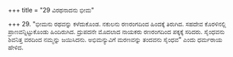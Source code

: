+++
title = "29 ವಿರಥನಾದನು ಭೀಮ"

+++
29. "ಭೀಮನು ರಥವನ್ನು ಕಳೆದುಕೊಂಡ. ನಕುಲನು ರಣರಂಗದಿಂದ ಹಿಂದಕ್ಕೆ ತಿರುಗಿದ. ಸಹದೇವ ಕೊರಳಿನಲ್ಲಿ ಪ್ರಾಣವನ್ನಿಟ್ಟುಕೊಂಡು ಹಿಂದಿರುಗಿದ. ದ್ರುಪದನೇ ಮೊದಲಾದ ನಾಯಕರು ರಣರಂಗದಿಂದ ಪಕ್ಕಕ್ಕೆ ಸರಿದರು. ಸೈಂಧವನು ಶಿವನಿತ್ತ ವರದಿಂದ ನಮ್ಮನ್ನು ಜಯಿಸಿದನು. ಅಭಿಮನ್ಯುವಿಗೆ ಮರಣವನ್ನು ತಂದವನು ಸೈಂಧವ" ಎಂದು ಧರ್ಮರಾಯ ಹೇಳಿದ.